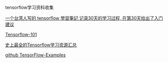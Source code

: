 tensorflow学习资料收集



[一个台湾人写的 tensorflow 學習筆記 记录30天的学习过程, 在第30天给出了入门建议](https://ithelp.ithome.com.tw/users/20103494/ironman/1231)

[Tensorflow-101](https://github.com/c1mone/Tensorflow-101)

[史上最全的Tensorflow学习资源汇总](http://www.tensorflownews.com/2018/04/10/tensorflowdatasets/)

[github TensorFlow-Examples](https://github.com/aymericdamien/TensorFlow-Examples)



